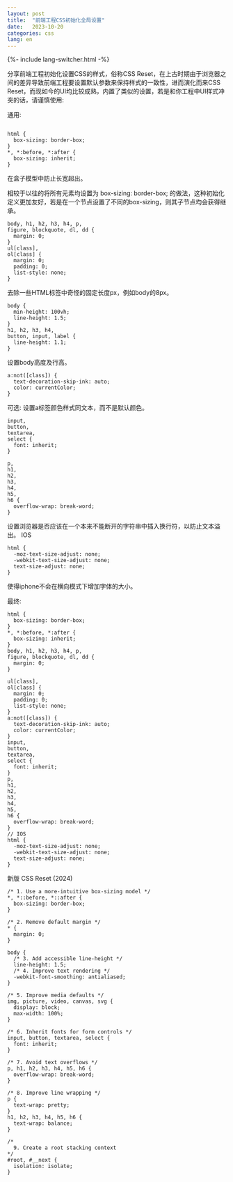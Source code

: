 ```yaml
---
layout: post
title:  "前端工程CSS初始化全局设置"
date:   2023-10-20
categories: css
lang: en
---
```


{%- include lang-switcher.html -%}

分享前端工程初始化设置CSS的样式，俗称CSS Reset，在上古时期由于浏览器之间的差异导致前端工程要设置默认参数来保持样式的一致性，进而演化而来CSS Reset，而现如今的UI均比较成熟，内置了类似的设置，若是和你工程中UI样式冲突的话，请谨慎使用:

通用:

```

html {
  box-sizing: border-box;
}
*, *:before, *:after {
  box-sizing: inherit;
}

```

在盒子模型中防止长宽超出。

相较于以往的将所有元素均设置为 box-sizing: border-box; 的做法，这种初始化定义更加友好，若是在一个节点设置了不同的box-sizing，则其子节点均会获得继承。

```
body, h1, h2, h3, h4, p,
figure, blockquote, dl, dd {
  margin: 0;
}
ul[class],
ol[class] {
  margin: 0;
  padding: 0;
  list-style: none;
}
```

去除一些HTML标签中奇怪的固定长度px，例如body的8px。

```
body {
  min-height: 100vh;
  line-height: 1.5;
}
h1, h2, h3, h4,
button, input, label {
  line-height: 1.1;
}
```
设置body高度及行高。
```
a:not([class]) {
  text-decoration-skip-ink: auto;
  color: currentColor;
}
```
可选: 设置a标签颜色样式同文本，而不是默认颜色。
```
input,
button,
textarea,
select {
  font: inherit;
}
```
```
p,
h1,
h2,
h3,
h4,
h5,
h6 {
  overflow-wrap: break-word;
}
```

设置浏览器是否应该在一个本来不能断开的字符串中插入换行符，以防止文本溢出。
IOS

```
html {
  -moz-text-size-adjust: none;
  -webkit-text-size-adjust: none;
  text-size-adjust: none;
}
```
使得iphone不会在横向模式下增加字体的大小。

最终:

```
html {
  box-sizing: border-box;
}
*, *:before, *:after {
  box-sizing: inherit;
}
body, h1, h2, h3, h4, p,
figure, blockquote, dl, dd {
  margin: 0;
}

ul[class],
ol[class] {
  margin: 0;
  padding: 0;
  list-style: none;
}
a:not([class]) {
  text-decoration-skip-ink: auto;
  color: currentColor;
}
input,
button,
textarea,
select {
  font: inherit;
}
p,
h1,
h2,
h3,
h4,
h5,
h6 {
  overflow-wrap: break-word;
}
// IOS
html {
  -moz-text-size-adjust: none;
  -webkit-text-size-adjust: none;
  text-size-adjust: none;
}
```

新版 CSS Reset (2024)

```
/* 1. Use a more-intuitive box-sizing model */
*, *::before, *::after {
  box-sizing: border-box;
}

/* 2. Remove default margin */
* {
  margin: 0;
}

body {
  /* 3. Add accessible line-height */
  line-height: 1.5;
  /* 4. Improve text rendering */
  -webkit-font-smoothing: antialiased;
}

/* 5. Improve media defaults */
img, picture, video, canvas, svg {
  display: block;
  max-width: 100%;
}

/* 6. Inherit fonts for form controls */
input, button, textarea, select {
  font: inherit;
}

/* 7. Avoid text overflows */
p, h1, h2, h3, h4, h5, h6 {
  overflow-wrap: break-word;
}

/* 8. Improve line wrapping */
p {
  text-wrap: pretty;
}
h1, h2, h3, h4, h5, h6 {
  text-wrap: balance;
}

/*
  9. Create a root stacking context
*/
#root, #__next {
  isolation: isolate;
}
```